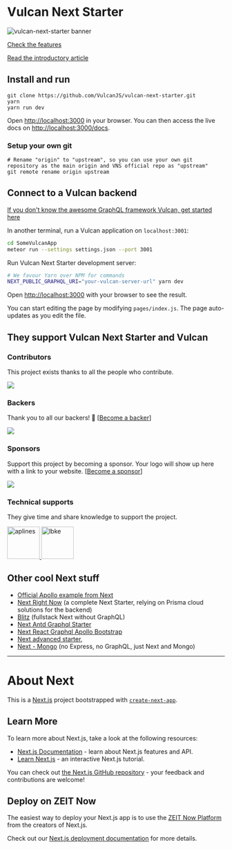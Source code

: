 # Vulcan Next Starter

![vulcan-next-starter banner](https://raw.githubusercontent.com/VulcanJS/vulcan-next-starter/devel/public/vulcan-next-starter-banner_800.png)

[Check the features](https://github.com/VulcanJS/vulcan-next-starter/tree/devel/src/pages/docs/features.md)

[Read the introductory article](https://www.freecodecamp.org/news/how-to-replace-meteor-by-next-introducing-vulcan-next-starter/)

## Install and run

```
git clone https://github.com/VulcanJS/vulcan-next-starter.git
yarn
yarn run dev
```

Open [http://localhost:3000](http://localhost:3000) in your browser.
You can then access the live docs on [http://localhost:3000/docs](http://localhost:3000/docs).

### Setup your own git

```
# Rename "origin" to "upstream", so you can use your own git repository as the main origin and VNS official repo as "upstream"
git remote rename origin upstream
```

## Connect to a Vulcan backend

[If you don't know the awesome GraphQL framework Vulcan, get started here](http://vulcanjs.org/)

In another terminal, run a Vulcan application on `localhost:3001`:

```bash
cd SomeVulcanApp
meteor run --settings settings.json --port 3001
```

Run Vulcan Next Starter development server:

```bash
# We favour Yarn over NPM for commands
NEXT_PUBLIC_GRAPHQL_URI="your-vulcan-server-url" yarn dev
```

Open [http://localhost:3000](http://localhost:3000) with your browser to see the result.

You can start editing the page by modifying `pages/index.js`. The page auto-updates as you edit the file.

## They support Vulcan Next Starter and Vulcan

### Contributors

This project exists thanks to all the people who contribute.

<a href="https://github.com/VulcanJS/vulcan-next-starter/graphs/contributors"><img src="https://opencollective.com/vulcan/contributors.svg?width=890&button=false" /></a>

### Backers

Thank you to all our backers! 🙏 [[Become a backer](https://opencollective.com/vulcan#contribute)]

<a href="https://opencollective.com/vulcan#contributors" target="_blank"><img src="https://opencollective.com/vulcan/backers.svg?width=890"/></a>

### Sponsors

Support this project by becoming a sponsor. Your logo will show up here with a link to your website. [[Become a sponsor](https://opencollective.com/vulcan#contribute)]

<a href="https://opencollective.com/vulcan#contributors" target="_blank"><img src="https://opencollective.com/vulcan/sponsors.svg?width=890"/></a>

### Technical supports

They give time and share knowledge to support the project.

<a href="https://aplines.com" target="_blank" rel="noopener noreferrer">
<img src="https://aplines.com/img/logo_aplines_450x150.png" alt="aplines" height="75"/>
</a>
<a href="https://www.lbke.fr" target="_blank" rel="noopener noreferrer">
<img src="https://www.lbke.fr/img/logo-md.png" height="75" alt="lbke" />
</a>

## Other cool Next stuff

- [Official Apollo example from Next](https://github.com/zeit/next.js/tree/canary/examples/with-apollo)
- [Next Right Now](https://github.com/UnlyEd/next-right-now) (a complete Next Starter, relying on Prisma cloud solutions for the backend)
- [Blitz](https://blitzjs.com/) (fullstack Next without GraphQL)
- [Next Antd Graphql Starter](https://github.com/clement-faure/next-antd-graphql-starter)
- [Next React Graphql Apollo Bootstrap](https://github.com/Sebastp/Next-react-graphql-apollo_Boostrap)
- [Next advanced starter](https://github.com/borisowsky/next-advanced-starter),
- [Next - Mongo](https://github.com/hoangvvo/nextjs-mongodb-app) (no Express, no GraphQL, just Next and Mongo)

---

# About Next

This is a [Next.js](https://nextjs.org/) project bootstrapped with [`create-next-app`](https://github.com/zeit/next.js/tree/canary/packages/create-next-app).

## Learn More

To learn more about Next.js, take a look at the following resources:

- [Next.js Documentation](https://nextjs.org/docs) - learn about Next.js features and API.
- [Learn Next.js](https://nextjs.org/learn) - an interactive Next.js tutorial.

You can check out [the Next.js GitHub repository](https://github.com/zeit/next.js/) - your feedback and contributions are welcome!

## Deploy on ZEIT Now

The easiest way to deploy your Next.js app is to use the [ZEIT Now Platform](https://zeit.co/) from the creators of Next.js.

Check out our [Next.js deployment documentation](https://nextjs.org/docs/deployment) for more details.
